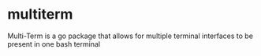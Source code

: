 # multiterm
Multi-Term is a go package that allows for multiple terminal interfaces to be present in one bash terminal
